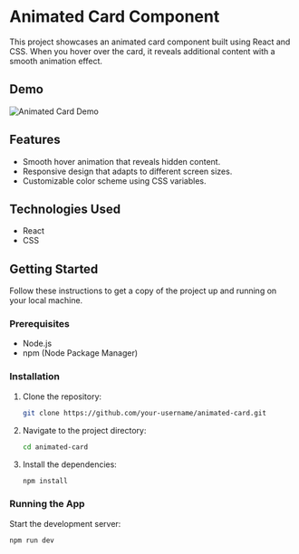 # Animated Card Component

This project showcases an animated card component built using React and CSS. When you hover over the card, it reveals additional content with a smooth animation effect.

## Demo

![Animated Card Demo](demo.gif)

## Features

- Smooth hover animation that reveals hidden content.
- Responsive design that adapts to different screen sizes.
- Customizable color scheme using CSS variables.

## Technologies Used

- React
- CSS

## Getting Started

Follow these instructions to get a copy of the project up and running on your local machine.

### Prerequisites

- Node.js
- npm (Node Package Manager)

### Installation

1. Clone the repository:
   ```bash
   git clone https://github.com/your-username/animated-card.git

2. Navigate to the project directory:
   ```bash
   cd animated-card

3. Install the dependencies:
   ```bash
   npm install

### Running the App

Start the development server:
```bash
npm run dev
